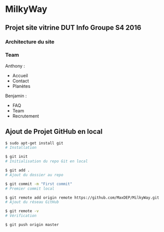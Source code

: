 # MilkyWay
## Projet site vitrine DUT Info Groupe S4 2016

### Architecture du site

### Team

Anthony :
- Accueil
- Contact
- Planètes

Benjamin :
- FAQ
- Team 
- Recrutement 

## Ajout de Projet GitHub en local

```bash
$ sudo apt-get install git
# Installation

$ git init
# Initialisation du repo Git en local

$ git add .
# Ajout du dossier au repo

$ git commit -m "First commit"
# Premier commit local

$ git remote add origin remote https://github.com/MaxDEP/MilkyWay.git
# Ajout du réseau GitHub

$ git remote -v
# Vérification

$ git push origin master
```
